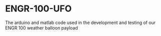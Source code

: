 # ENGR-100-UFO
The arduino and matlab code used in the development and testing of our ENGR 100 weather balloon payload
